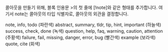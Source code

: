 
콜아웃을 만들기 위해, 블록 인용문 >의 첫 줄에 [!note]와 같은 형태를 추가합니다.
여기서 note는 콜아웃의 타입 식별자로, 콜아웃의 외관을 결정합니다.

note, info, todo (파란색)
abstract, summary, tldr, tip, hint, important (하늘색)
success, check, done (녹색)
question, help, faq, warning, caution, attention (주황색)
failure, fail, missing, danger, error, bug (빨간색)
example (보라색)
quote, cite (회색)